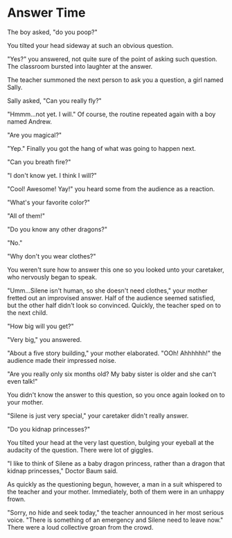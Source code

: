 # **Answer Time**

The boy asked, "do you poop?"

You tilted your head sideway at such an obvious question.

"Yes?" you answered, not quite sure of the point of asking such question. The classroom bursted into laughter at the answer.

The teacher summoned the next person to ask you a question, a girl named Sally.

Sally asked, "Can you really fly?"

"Hmmm...not yet. I will." Of course, the routine repeated again with a boy named Andrew.

"Are you magical?"

"Yep." Finally you got the hang of what was going to happen next.

"Can you breath fire?"

"I don't know yet. I think I will?"

"Cool! Awesome! Yay!" you heard some from the audience as a reaction.

"What's your favorite color?"

"All of them!"

"Do you know any other dragons?"

"No."

"Why don't you wear clothes?"

You weren't sure how to answer this one so you looked unto your caretaker, who nervously began to speak.

"Umm...Silene isn't human, so she doesn't need clothes," your mother fretted out an improvised answer. Half of the audience seemed satisfied, but the other half didn't look so convinced. Quickly, the teacher sped on to the next child.

"How big will you get?"

"Very big," you answered.

"About a five story building," your mother elaborated. "OOh! Ahhhhhh!" the audience made their impressed noise.

"Are you really only six months old? My baby sister is older and she can't even talk!"

You didn't know the answer to this question, so you once again looked on to your mother.

"Silene is just very special," your caretaker didn't really answer.

"Do you kidnap princesses?"

You tilted your head at the very last question, bulging your eyeball at the audacity of the question. There were lot of giggles.

"I like to think of Silene as a baby dragon princess, rather than a dragon that kidnap princesses," Doctor Baum said.

As quickly as the questioning begun, however, a man in a suit whispered to the teacher and your mother. Immediately, both of them were in an unhappy frown.

"Sorry, no hide and seek today," the teacher announced in her most serious voice. "There is something of an emergency and Silene need to leave now." There were a loud collective groan from the crowd.
